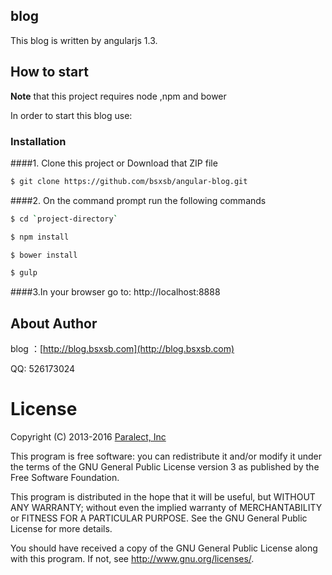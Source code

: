 blog
---

This blog is written by angularjs 1.3.

How to start
---
**Note**  that this  project requires node ,npm  and  bower

In order to start this blog use:
### Installation
####1. Clone this project or Download that ZIP file

```sh
$ git clone https://github.com/bsxsb/angular-blog.git
```

####2.  On the command prompt run the following commands
```sh
$ cd `project-directory`
```

```sh
$ npm install
```

```sh
$ bower install
```

```sh
$ gulp
```
####3.In your browser go to: http://localhost:8888

About Author
-----
blog ：[http://blog.bsxsb.com](http://blog.bsxsb.com)


QQ: 526173024

License
=======

Copyright (C) 2013-2016 [Paralect, Inc](http://www.paralect.com)

This program is free software: you can redistribute it and/or modify
it under the terms of the GNU General Public License version 3 as
published by the Free Software Foundation.

This program is distributed in the hope that it will be useful,
but WITHOUT ANY WARRANTY; without even the implied warranty of
MERCHANTABILITY or FITNESS FOR A PARTICULAR PURPOSE.  See the
GNU General Public License for more details.

You should have received a copy of the GNU General Public License
along with this program. If not, see <http://www.gnu.org/licenses/>.
